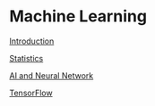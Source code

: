 # Machine Learning

[Introduction](Machine%20Learning%204fffd5e77eb8401c9cea09eedd81a2f8/Introduction%20b1fa5ed8a15847648b0d1e76c567b6f2.md)

[Statistics](Machine%20Learning%204fffd5e77eb8401c9cea09eedd81a2f8/Statistics%2036a004d873124f809c450699afafce20.md)

[AI and Neural Network](Machine%20Learning%204fffd5e77eb8401c9cea09eedd81a2f8/AI%20and%20Neural%20Network%20b1a374a864484c069a34420c77649820.md)

[TensorFlow](Machine%20Learning%204fffd5e77eb8401c9cea09eedd81a2f8/TensorFlow%20d21d0197b6b94e7199d11edb8a06f431.md)